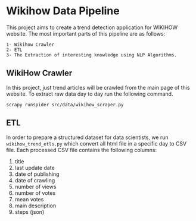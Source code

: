 # Wikihow Data Pipeline
This project aims to create a trend detection application for WIKIHOW website.
The most important parts of this pipeline are as follows:

    1- Wikihow Crawler
    2- ETL 
    3- The Extraction of interesting knowledge using NLP Algorithms.


## WikiHow Crawler
 In this project, just trend articles will be crawled from the main page of this website. 
 To extract raw data day to day run the following command. 
 
 `scrapy runspider src/data/wikihow_scraper.py
`
## ETL
In order to prepare a structured dataset for data scientists, we run `wikihow_trend_etls.py` which convert all html file in a specific day to CSV file. Each processed CSV file contains the following columns:
1. title
2. last update date
3. date of publishing
4. date of crawling
5. number of views
6. number of votes
7. mean votes
8. main description
9. steps (json)